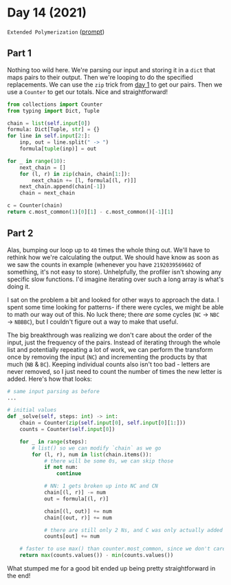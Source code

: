 # Day 14 (2021)

`Extended Polymerization` ([prompt](https://adventofcode.com/2021/day/14))

## Part 1

Nothing too wild here. We're parsing our input and storing it in a `dict` that maps pairs to their output. Then we're looping to do the specified replacements. We can use the `zip` trick from [day 1](https://github.com/xavdid/advent-of-code/tree/main/solutions/2021/day_01) to get our pairs. Then we use a `Counter` to get our totals. Nice and straightforward!

```py
from collections import Counter
from typing import Dict, Tuple

chain = list(self.input[0])
formula: Dict[Tuple, str] = {}
for line in self.input[2:]:
    inp, out = line.split(" -> ")
    formula[tuple(inp)] = out

for _ in range(10):
    next_chain = []
    for (l, r) in zip(chain, chain[1:]):
        next_chain += [l, formula[(l, r)]]
    next_chain.append(chain[-1])
    chain = next_chain

c = Counter(chain)
return c.most_common(1)[0][1] - c.most_common()[-1][1]
```

## Part 2

Alas, bumping our loop up to `40` times the whole thing out. We'll have to rethink how we're calculating the output. We should have know as soon as we saw the counts in example (whenever you have `2192039569602` of something, it's not easy to store). Unhelpfully, the profiler isn't showing any specific slow functions. I'd imagine iterating over such a long array is what's doing it.

I sat on the problem a bit and looked for other ways to approach the data. I spent some time looking for patterns- if there were cycles, we might be able to math our way out of this. No luck there; there _are_ some cycles (`NC` -> `NBC` -> `NBBBC`), but I couldn't figure out a way to make that useful.

The big breakthrough was realizing we don't care about the order of the input, just the frequency of the pairs. Instead of iterating through the whole list and potentially repeating a lot of work, we can perform the transform once by removing the input (`NC`) and incrementing the products by that much (`NB` & `BC`). Keeping individual counts also isn't too bad - letters are never removed, so I just need to count the number of times the new letter is added. Here's how that looks:

```py
# same input parsing as before
...

# initial values
def _solve(self, steps: int) -> int:
    chain = Counter(zip(self.input[0], self.input[0][1:]))
    counts = Counter(self.input[0])

    for _ in range(steps):
        # list() so we can modify `chain` as we go
        for (l, r), num in list(chain.items()):
            # there will be some 0s, we can skip those
            if not num:
                continue

            # NN: 1 gets broken up into NC and CN
            chain[(l, r)] -= num
            out = formula[(l, r)]

            chain[(l, out)] += num
            chain[(out, r)] += num

            # there are still only 2 Ns, and C was only actually added once (even though it appears in two pairs)
            counts[out] += num

    # faster to use max() than counter.most_common, since we don't care about the rest of the values being sorted
    return max(counts.values()) - min(counts.values())
```

What stumped me for a good bit ended up being pretty straightforward in the end!
